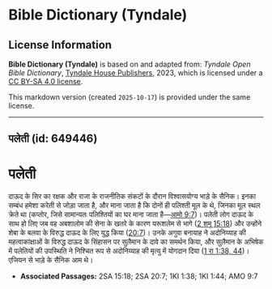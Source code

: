 # Bible Dictionary (Tyndale)

## License Information

**Bible Dictionary (Tyndale)** is based on and adapted from: _Tyndale Open Bible Dictionary_, [Tyndale House Publishers](https://tyndaleopenresources.com/), 2023, which is licensed under a [CC BY-SA 4.0 license](https://creativecommons.org/licenses/by-sa/4.0/legalcode.en).

This markdown version (created `2025-10-17`) is provided under the same license.



--------------------------------

## पलेती (id: 649446)

पलेती
=====

दाऊद के सिर का रक्षक और राजा के राजनीतिक संकटों के दौरान विश्वासयोग्य भाड़े के सैनिक। इनका सम्बंध हमेशा करेती से जोड़ा जाता है, और माना जाता है कि दोनों ही पलिश्ती मूल के थे, जिनका मूल स्थल क्रेते था (कप्तोर, जिसे सामान्यतः पलिश्तियों का घर माना जाता है—[आमो 9:7](https://ref.ly/Amos9:7))। पलेती लोग दाऊद के साथ हो लिए जब वह अबशालोम की सेना के खतरे के कारण यरूशलेम से भागे ([2 शमू 15:18](https://ref.ly/2Sam15:18)) और उन्होंने शेबा के बलवा के विरुद्ध दाऊद के लिए युद्ध किया ([20:7](https://ref.ly/2Sam20:7))। उनके अगुवा बनायाह ने अदोनिय्याह की महत्वाकांक्षाओं के विरुद्ध दाऊद के सिंहासन पर सुलैमान के दावे का समर्थन किया, और सुलैमान के अभिषेक में पलेतियों की उपस्थिति ने निश्चित रूप से अदोनिय्याह की मृत्यु में योगदान दिया ([1 रा 1:38, 44](https://ref.ly/1Kgs1:38,1Kgs1:44))। एजियन से भाड़े के सैनिक आम थे।

* **Associated Passages:** 2SA 15:18; 2SA 20:7; 1KI 1:38; 1KI 1:44; AMO 9:7

